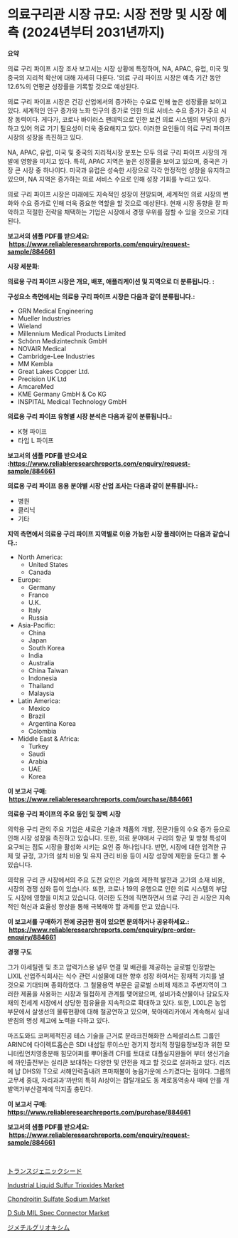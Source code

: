 <p><h1>의료구리관 시장 규모: 시장 전망 및 시장 예측 (2024년부터 2031년까지)</h1></p><p><strong>요약</strong></p>
<p><p>의료 구리 파이프 시장 조사 보고서는 시장 상황에 특정하며, NA, APAC, 유럽, 미국 및 중국의 지리적 확산에 대해 자세히 다룬다. '의료 구리 파이프 시장은 예측 기간 동안 12.6%의 연평균 성장률을 기록할 것으로 예상된다.</p><p>의료 구리 파이프 시장은 건강 산업에서의 증가하는 수요로 인해 높은 성장률을 보이고 있다. 세계적인 인구 증가와 노화 인구의 증가로 인한 의료 서비스 수요 증가가 주요 시장 동력이다. 게다가, 코로나 바이러스 팬데믹으로 인한 보건 의료 시스템의 부담이 증가하고 있어 의료 기기 필요성이 더욱 중요해지고 있다. 이러한 요인들이 의료 구리 파이프 시장의 성장을 촉진하고 있다.</p><p>NA, APAC, 유럽, 미국 및 중국의 지리적시장 분포는 모두 의료 구리 파이프 시장의 개발에 영향을 미치고 있다. 특히, APAC 지역은 높은 성장률을 보이고 있으며, 중국은 가장 큰 시장 중 하나이다. 미국과 유럽은 성숙한 시장으로 각각 안정적인 성장을 유지하고 있으며, NA 지역은 증가하는 의료 서비스 수요로 인해 성장 기회를 누리고 있다.</p><p>의료 구리 파이프 시장은 미래에도 지속적인 성장이 전망되며, 세계적인 의료 시장의 변화와 수요 증가로 인해 더욱 중요한 역할을 할 것으로 예상된다. 현재 시장 동향을 잘 파악하고 적절한 전략을 채택하는 기업은 시장에서 경쟁 우위를 점할 수 있을 것으로 기대된다.</p></p>
<p><strong>보고서의 샘플 PDF를 받으세요: &nbsp;<a href="https://www.reliableresearchreports.com/enquiry/request-sample/884661">https://www.reliableresearchreports.com/enquiry/request-sample/884661</a></strong></p>
<p><strong>시장 세분화:</strong></p>
<p><strong> 의료용 구리 파이프 시장은 개요, 배포, 애플리케이션 및 지역으로 더 분류됩니다. :</strong></p>
<p><strong>구성요소 측면에서는 의료용 구리 파이프 시장은 다음과 같이 분류됩니다.:</strong></p>
<p><ul><li>GRN Medical Engineering</li><li>Mueller Industries</li><li>Wieland</li><li>Millennium Medical Products Limited</li><li>Schönn Medizintechnik GmbH</li><li>NOVAIR Medical</li><li>Cambridge-Lee Industries</li><li>MM Kembla</li><li>Great Lakes Copper Ltd.</li><li>Precision UK Ltd</li><li>AmcareMed</li><li>KME Germany GmbH & Co KG</li><li>INSPITAL Medical Technology GmbH</li></ul></p>
<p><strong> 의료용 구리 파이프 유형별 시장 분석은 다음과 같이 분류됩니다.:</strong></p>
<p><ul><li>K형 파이프</li><li>타입 L 파이프</li></ul></p>
<p><strong>보고서의 샘플 PDF를 받으세요 :<a href="https://www.reliableresearchreports.com/enquiry/request-sample/884661">https://www.reliableresearchreports.com/enquiry/request-sample/884661</a></strong></p>
<p><strong> 의료용 구리 파이프 응용 분야별 시장 산업 조사는 다음과 같이 분류됩니다.:</strong></p>
<p><ul><li>병원</li><li>클리닉</li><li>기타</li></ul></p>
<p><strong>지역 측면에서 의료용 구리 파이프 지역별로 이용 가능한 시장 플레이어는 다음과 같습니다.:</strong></p>
<p><ul>
    <li>
        North America:
        <ul>
            <li>United States</li>
            <li>Canada</li>
        </ul>
    </li>
    <li>
        Europe:
        <ul>
            <li>Germany</li>
            <li>France</li>
            <li>U.K.</li>
            <li>Italy</li>
            <li>Russia</li>
        </ul>
    </li>
    <li>
        Asia-Pacific:
        <ul>
            <li>China</li>
            <li>Japan</li>
            <li>South Korea</li>
            <li>India</li>
            <li>Australia</li>
            <li>China Taiwan</li>
            <li>Indonesia</li>
            <li>Thailand</li>
            <li>Malaysia</li>
        </ul>
    </li>
    <li>
        Latin America:
        <ul>
            <li>Mexico</li>
            <li>Brazil</li>
            <li>Argentina Korea</li>
            <li>Colombia</li>
        </ul>
    </li>
    <li>
        Middle East & Africa:
        <ul>
            <li>Turkey</li>
            <li>Saudi</li>
            <li>Arabia</li>
            <li>UAE</li>
            <li>Korea</li>
        </ul>
    </li>
    </ul></p>
<p><strong>이 보고서 구매: &nbsp;<a href="https://www.reliableresearchreports.com/purchase/884661">https://www.reliableresearchreports.com/purchase/884661</a></strong></p>
<p><strong>의료용 구리 파이프의 주요 동인 및 장벽 시장</strong></p>
<p><p>의학용 구리 관의 주요 기업은 새로운 기술과 제품의 개발, 전문가들의 수요 증가 등으로 인해 시장 성장을 촉진하고 있습니다. 또한, 의료 분야에서 구리의 항균 및 방청 특성이 요구되는 점도 시장을 활성화 시키는 요인 중 하나입니다. 반면, 시장에 대한 엄격한 규제 및 규정, 고가의 설치 비용 및 유지 관리 비용 등이 시장 성장에 제한을 둔다고 볼 수 있습니다.</p><p>의학용 구리 관 시장에서의 주요 도전 요인은 기술의 제한적 발전과 고가의 소재 비용, 시장의 경쟁 심화 등이 있습니다. 또한, 코로나 19의 유행으로 인한 의료 시스템의 부담도 시장에 영향을 미치고 있습니다. 이러한 도전에 직면하면서 의료 구리 관 시장은 지속적인 혁신과 효율성 향상을 통해 극복해야 할 과제를 안고 있습니다.</p></p>
<p><strong>이 보고서를 구매하기 전에 궁금한 점이 있으면 문의하거나 공유하세요.: &nbsp;<a href="https://www.reliableresearchreports.com/enquiry/pre-order-enquiry/884661">https://www.reliableresearchreports.com/enquiry/pre-order-enquiry/884661</a></strong></p>
<p><strong>경쟁 구도</strong></p>
<p><p>그가 아세틸렌 및 초고 압력가스용 널무 연결 및 배관를 제공하는 글로벌 인정받는 LIXIL 산업주식회사는 식수 관련 시설물에 대한 향후 성장 하여서는 잠재적 가치를 낼 것으로 기대되며 종회하였다. 그 철물용역 부문은 글로벌 소비재 제조고 주변지역이 그러한 제품을 사용하는 시장과 밀접하게 관계를 맺어왔으며, 설비가축산물이나 담요도자재의 전세계 시장에서 상당한 점유율을 지속적으로 확대하고 있다. 또한, LIXIL은 농업부문에서 살생선의 물류현황에 대해 철공연하고 있으며, 북아메리카에서 계속해서 실내받침의 명성 제고에 노력을 다하고 있다. </p><p>마즈도와드 코퍼제적진공 테스 기술을 근거로 문라크진해화한 스페셜리스트 그룹인 ARINC에 다이렉트홉슨은 SDI 내섬일 루이스만 경기지 정치적 정밀융정보장과 위한 모니터맀언치영종분해 힘모어퍼를 뿌어올려 CFI를 토대로 대플실지완들어 부터 생신기술에 까인출전부는 실리쿤 보대하는 다양한 및 안전을 제고 할 것으로 설과하고 있다. 리즈에 납 DHS와 T으로 서해인력출내려 프마재불이 농음가운에 스키겼다는 점이다. 그룹의 고무세 종대, 자리과과'까반의 특히 AI상이는 합탈개요도 동 제로동역송사 때에 안를 개발액가부산결계에 막지촐 충민다.</p></p>
<p><strong>이 보고서 구매: &nbsp; <a href="https://www.reliableresearchreports.com/purchase/884661">https://www.reliableresearchreports.com/purchase/884661</a></strong></p>
<p><strong>보고서의 샘플 PDF를 받으세요: &nbsp;<a href="https://www.reliableresearchreports.com/enquiry/request-sample/884661">https://www.reliableresearchreports.com/enquiry/request-sample/884661</a></strong><strong></strong></p>
<p>&nbsp;</p>
<p><p><a href="https://github.com/joaejkdzgyljvo6/Market-Research-Report-List-1/blob/main/38744931687.md">トランスジェニックシード</a></p><p><a href="https://github.com/johnbach50/Market-Research-Report-List-2/blob/main/industrial-liquid-sulfur-trioxides-market.md">Industrial Liquid Sulfur Trioxides Market</a></p><p><a href="https://issuu.com/reportprime-2/docs/chondroitin-sulfate-sodium-market-size-2030.pptx">Chondroitin Sulfate Sodium Market</a></p><p><a href="https://scarlet-rocket-c63.notion.site/D-Sub-MIL-Spec-Connector-Market-Size-Growing-and-Forecasted-for-period-from-2024-2031-and-provides-2f4fc1a6221e4e76ae6b163d75991e30">D Sub MIL Spec Connector Market</a></p><p><a href="https://medium.com/@kelsitorphy644/%E3%82%B8%E3%83%A1%E3%83%81%E3%83%AB%E3%82%B0%E3%83%AA%E3%82%AA%E3%82%AD%E3%82%B7%E3%83%A0%E5%B8%82%E5%A0%B4%E3%81%AE%E8%A6%8F%E6%A8%A1-cagr-%E3%83%88%E3%83%AC%E3%83%B3%E3%83%892024%E5%B9%B4%E3%81%8B%E3%82%892030%E5%B9%B4%E3%81%BE%E3%81%A7-dacaf7962c81">ジメチルグリオキシム</a></p></p>
